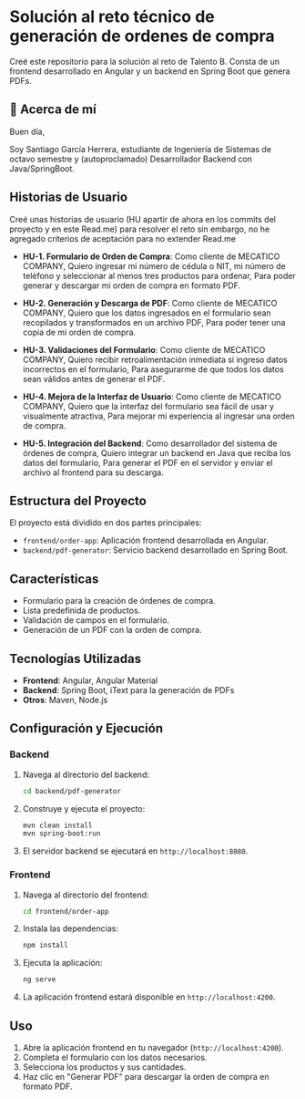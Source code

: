 # Solución al reto técnico de generación de ordenes de compra

Creé este repositorio para la solución al reto de Talento B. Consta de un frontend desarrollado en Angular y un backend en Spring Boot que genera PDFs.


## 🚀 Acerca de mí
Buen día, 

Soy Santiago García Herrera, estudiante de Ingeniería de Sistemas de octavo semestre y (autoproclamado) Desarrollador Backend con Java/SpringBoot. 


## Historias de Usuario

Creé unas historias de usuario (HU apartir de ahora en los commits del proyecto y en este Read.me) para resolver el reto sin embargo, no he agregado criterios de aceptación para no extender Read.me

- **HU-1. Formulario de Orden de Compra**:
    Como cliente de MECATICO COMPANY,
    Quiero ingresar mi número de cédula o NIT, mi número de teléfono y seleccionar al menos tres productos para ordenar,
    Para poder generar y descargar mi orden de compra en formato PDF.

- **HU-2. Generación y Descarga de PDF**: 
    Como cliente de MECATICO COMPANY,
    Quiero que los datos ingresados en el formulario sean recopilados y transformados en un archivo PDF,
    Para poder tener una copia de mi orden de compra.

- **HU-3. Validaciones del Formulario**:
    Como cliente de MECATICO COMPANY,
    Quiero recibir retroalimentación inmediata si ingreso datos incorrectos en el formulario,
    Para asegurarme de que todos los datos sean válidos antes de generar el PDF.

- **HU-4. Mejora de la Interfaz de Usuario**:
    Como cliente de MECATICO COMPANY,
    Quiero que la interfaz del formulario sea fácil de usar y visualmente atractiva,
    Para mejorar mi experiencia al ingresar una orden de compra.

- **HU-5. Integración del Backend**:
    Como desarrollador del sistema de órdenes de compra,
    Quiero integrar un backend en Java que reciba los datos del formulario,
    Para generar el PDF en el servidor y enviar el archivo al frontend para su descarga.

## Estructura del Proyecto

El proyecto está dividido en dos partes principales:

- `frontend/order-app`: Aplicación frontend desarrollada en Angular.
- `backend/pdf-generator`: Servicio backend desarrollado en Spring Boot.

## Características

- Formulario para la creación de órdenes de compra.
- Lista predefinida de productos.
- Validación de campos en el formulario.
- Generación de un PDF con la orden de compra.

## Tecnologías Utilizadas

- **Frontend**: Angular, Angular Material
- **Backend**: Spring Boot, iText para la generación de PDFs
- **Otros**: Maven, Node.js

## Configuración y Ejecución

### Backend

1. Navega al directorio del backend:

    ```sh
    cd backend/pdf-generator
    ```

2. Construye y ejecuta el proyecto:

    ```sh
    mvn clean install
    mvn spring-boot:run
    ```

3. El servidor backend se ejecutará en `http://localhost:8080`.

### Frontend

1. Navega al directorio del frontend:

    ```sh
    cd frontend/order-app
    ```

2. Instala las dependencias:

    ```sh
    npm install
    ```

3. Ejecuta la aplicación:

    ```sh
    ng serve
    ```

4. La aplicación frontend estará disponible en `http://localhost:4200`.

## Uso

1. Abre la aplicación frontend en tu navegador (`http://localhost:4200`).
2. Completa el formulario con los datos necesarios.
3. Selecciona los productos y sus cantidades.
4. Haz clic en "Generar PDF" para descargar la orden de compra en formato PDF.

